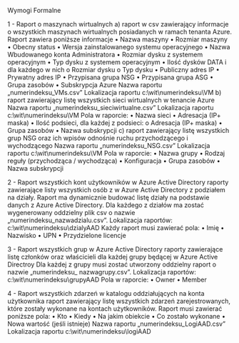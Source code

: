 Wymogi Formalne

1 - Raport o maszynach wirtualnych
a) raport w csv zawierający informacje o wszystkich maszynach wirtualnych posiadanych w ramach tenanta Azure. Raport zawiera poniższe informacje
• Nazwa maszyny
• Rozmiar maszyny
• Obecny status
• Wersja zainstalowanego systemu operacyjnego
• Nazwa Wbudowanego konta Administratora
• Rozmiar dysku z systemem operacyjnym
• Typ dysku z systemem operacyjnym
• Ilość dysków DATA i dla każdego w nich
o Rozmiar dysku
o Typ dysku
• Publiczny adres IP
• Prywatny adres IP
• Przypisana grupa NSG
• Przypisana grupa ASG
• Grupa zasobów
• Subskrypcja Azure
Nazwa raportu „numerindeksu_VMs.csv”
Lokalizacja raportu c:\wit\numerindeksu\VM
b) raport zawierający listę wszystkich sieci wirtualnych w tenancie Azure
Nazwa raportu „numerindeksu_sieciwirtualne.csv”
Lokalizacja raportu c:\wit\numerindeksu\VM
Pola w raporcie:
• Nazwa sieci
• Adresacja (IP+ maska)
• Ilość podsieci, dla każdej z podsieci:
o Adresacja (IP+ maska)
• Grupa zasobów
• Nazwa subskrypcji
c) raport zawierający listę wszystkich grup NSG oraz ich wpisów odnośnie ruchu przychodzącego i wychodzącego
Nazwa raportu „numerindeksu_NSG.csv”
Lokalizacja raportu c:\wit\numerindeksu\VM
Pola w raporcie:
• Nazwa grupy
• Rodzaj reguły (przychodząca / wychodząca)
• Konfiguracja
• Grupa zasobów
• Nazwa subskrypcji

2 - Raport wszystkich kont użytkowników w Azure Active Directory
raporty zawierające listy wszystkich osób z w Azure Active Directory z podziałem na działy.
Raport ma dynamicznie budować listę działy na podstawie danych z Azure Active Directory.
Dla każdego z działów ma zostać wygenerowany oddzielny plik csv o nazwie „numerindeksu_nazwadzialu.csv”.
Lokalizacja raportów: c:\wit\numerindeksu\dzialyAAD
Każdy raport musi zawierać pola:
• Imię
• Nazwisko
• UPN
• Przydzielone licencje

3 - Raport wszystkich grup w Azure Active Directory
raporty zawierające listę członków oraz właścicieli dla każdej grupy będącej w Azure Active Directroy
Dla każdej z grupy musi zostać utworzony oddzielny raport o nazwie „numerindeksu_ nazwagrupy.csv”.
Lokalizacja raportów: c:\wit\numerindeksu\grupyAAD
Pola w raporcie:
• Owner
• Member

4 - Raport wszystkich zdarzeń w katalogu oddziałujących na konta użytkownika
raport zawierający listę wszystkich zdarzeń zarejestrowanych, które zostały wykonane na kontach użytkowników. Raport musi zawierać poniższe pola:
• Kto
• Kiedy
• Na jakim obiekcie
• Co zostało wykonane
• Nowa wartość (jeśli istnieje)
Nazwa raportu „numerindeksu_LogiAAD.csv”
Lokalizacja raportu c:\wit\numerindeksu\logiAAD
